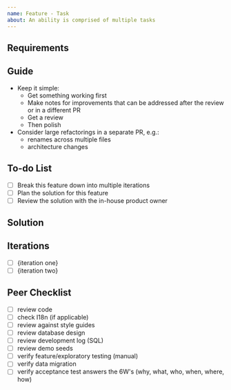 ```yaml
---
name: Feature - Task
about: An ability is comprised of multiple tasks
---
```


## Requirements

<!--- Explain what needs to be done, not how it should be done. --->

## Guide

- Keep it simple:
  - Get something working first
  - Make notes for improvements that can be addressed after the review or in a different PR
  - Get a review
  - Then polish
- Consider large refactorings in a separate PR, e.g.:
  - renames across multiple files
  - architecture changes

## To-do List

- [ ] Break this feature down into multiple iterations
- [ ] Plan the solution for this feature
- [ ] Review the solution with the in-house product owner

## Solution

<!--- Document the general solution to implementing this feature. Review this feature with the
      in-house product owner. --->

## Iterations

<!--- Identify how this feature can be broken down into multiple iterations so you can get feedback
      sooner. Iterations should be simple and small. All iterations maybe address in this PR, or
      in multiple PR's depending on the size and feedback from reviews. List these iterations below.
--->

- [ ] {iteration one}
- [ ] {iteration two}

## Peer Checklist

- [ ] review code
- [ ] check I18n (if applicable)
- [ ] review against style guides
- [ ] review database design
- [ ] review development log (SQL)
- [ ] review demo seeds
- [ ] verify feature/exploratory testing (manual)
- [ ] verify data migration
- [ ] verify acceptance test answers the 6W's (why, what, who, when, where, how)
